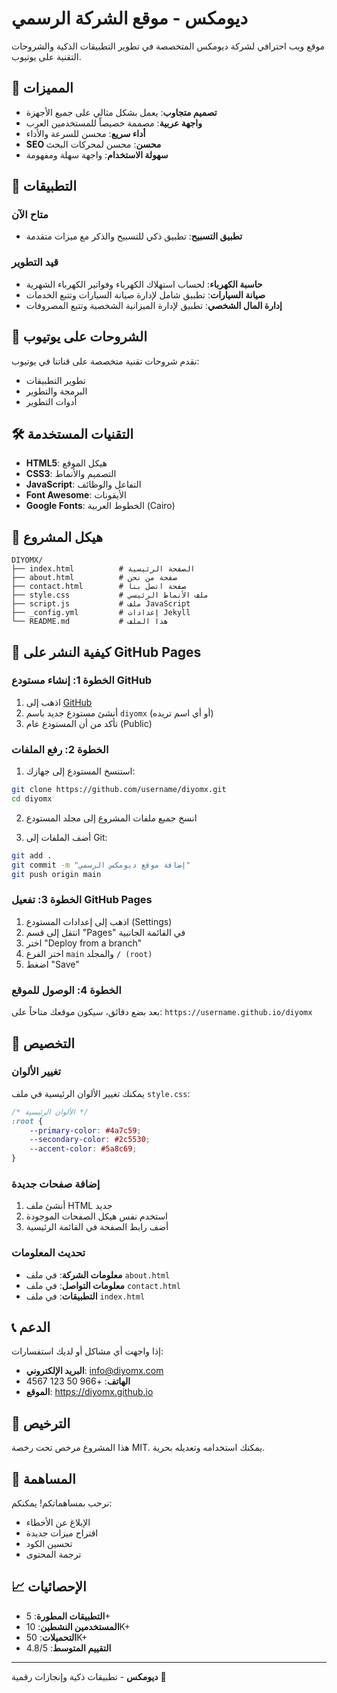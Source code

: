 # ديومكس - موقع الشركة الرسمي

موقع ويب احترافي لشركة ديومكس المتخصصة في تطوير التطبيقات الذكية والشروحات التقنية على يوتيوب.

## 🚀 المميزات

- **تصميم متجاوب**: يعمل بشكل مثالي على جميع الأجهزة
- **واجهة عربية**: مصممة خصيصاً للمستخدمين العرب
- **أداء سريع**: محسن للسرعة والأداء
- **SEO محسن**: محسن لمحركات البحث
- **سهولة الاستخدام**: واجهة سهلة ومفهومة

## 📱 التطبيقات

### متاح الآن
- **تطبيق التسبيح**: تطبيق ذكي للتسبيح والذكر مع ميزات متقدمة

### قيد التطوير
- **حاسبة الكهرباء**: لحساب استهلاك الكهرباء وفواتير الكهرباء الشهرية
- **صيانة السيارات**: تطبيق شامل لإدارة صيانة السيارات وتتبع الخدمات
- **إدارة المال الشخصي**: تطبيق لإدارة الميزانية الشخصية وتتبع المصروفات

## 🎥 الشروحات على يوتيوب

نقدم شروحات تقنية متخصصة على قناتنا في يوتيوب:
- تطوير التطبيقات
- البرمجة والتطوير
- أدوات التطوير

## 🛠️ التقنيات المستخدمة

- **HTML5**: هيكل الموقع
- **CSS3**: التصميم والأنماط
- **JavaScript**: التفاعل والوظائف
- **Font Awesome**: الأيقونات
- **Google Fonts**: الخطوط العربية (Cairo)

## 📁 هيكل المشروع

```
DIYOMX/
├── index.html          # الصفحة الرئيسية
├── about.html          # صفحة من نحن
├── contact.html        # صفحة اتصل بنا
├── style.css           # ملف الأنماط الرئيسي
├── script.js           # ملف JavaScript
├── _config.yml         # إعدادات Jekyll
└── README.md           # هذا الملف
```

## 🚀 كيفية النشر على GitHub Pages

### الخطوة 1: إنشاء مستودع GitHub
1. اذهب إلى [GitHub](https://github.com)
2. أنشئ مستودع جديد باسم `diyomx` (أو أي اسم تريده)
3. تأكد من أن المستودع عام (Public)

### الخطوة 2: رفع الملفات
1. استنسخ المستودع إلى جهازك:
```bash
git clone https://github.com/username/diyomx.git
cd diyomx
```

2. انسخ جميع ملفات المشروع إلى مجلد المستودع

3. أضف الملفات إلى Git:
```bash
git add .
git commit -m "إضافة موقع ديومكس الرسمي"
git push origin main
```

### الخطوة 3: تفعيل GitHub Pages
1. اذهب إلى إعدادات المستودع (Settings)
2. انتقل إلى قسم "Pages" في القائمة الجانبية
3. اختر "Deploy from a branch"
4. اختر الفرع `main` والمجلد `/ (root)`
5. اضغط "Save"

### الخطوة 4: الوصول للموقع
بعد بضع دقائق، سيكون موقعك متاحاً على:
`https://username.github.io/diyomx`

## 🔧 التخصيص

### تغيير الألوان
يمكنك تغيير الألوان الرئيسية في ملف `style.css`:
```css
/* الألوان الرئيسية */
:root {
    --primary-color: #4a7c59;
    --secondary-color: #2c5530;
    --accent-color: #5a8c69;
}
```

### إضافة صفحات جديدة
1. أنشئ ملف HTML جديد
2. استخدم نفس هيكل الصفحات الموجودة
3. أضف رابط الصفحة في القائمة الرئيسية

### تحديث المعلومات
- **معلومات الشركة**: في ملف `about.html`
- **معلومات التواصل**: في ملف `contact.html`
- **التطبيقات**: في ملف `index.html`

## 📞 الدعم

إذا واجهت أي مشاكل أو لديك استفسارات:
- **البريد الإلكتروني**: info@diyomx.com
- **الهاتف**: +966 50 123 4567
- **الموقع**: https://diyomx.github.io

## 📄 الترخيص

هذا المشروع مرخص تحت رخصة MIT. يمكنك استخدامه وتعديله بحرية.

## 🤝 المساهمة

نرحب بمساهماتكم! يمكنكم:
- الإبلاغ عن الأخطاء
- اقتراح ميزات جديدة
- تحسين الكود
- ترجمة المحتوى

## 📈 الإحصائيات

- **التطبيقات المطورة**: 5+
- **المستخدمين النشطين**: 10K+
- **التحميلات**: 50K+
- **التقييم المتوسط**: 4.8/5

---

**ديومكس** - تطبيقات ذكية وإنجازات رقمية 🚀
